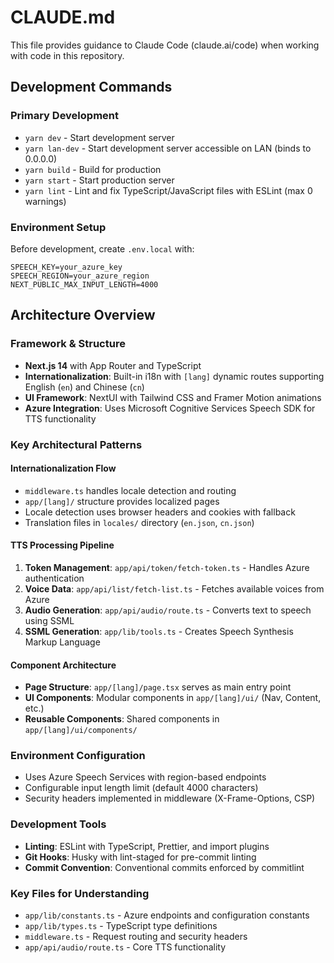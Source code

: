 # CLAUDE.md

This file provides guidance to Claude Code (claude.ai/code) when working with code in this repository.

## Development Commands

### Primary Development
- `yarn dev` - Start development server
- `yarn lan-dev` - Start development server accessible on LAN (binds to 0.0.0.0)
- `yarn build` - Build for production
- `yarn start` - Start production server
- `yarn lint` - Lint and fix TypeScript/JavaScript files with ESLint (max 0 warnings)

### Environment Setup
Before development, create `.env.local` with:
```
SPEECH_KEY=your_azure_key
SPEECH_REGION=your_azure_region
NEXT_PUBLIC_MAX_INPUT_LENGTH=4000
```

## Architecture Overview

### Framework & Structure
- **Next.js 14** with App Router and TypeScript
- **Internationalization**: Built-in i18n with `[lang]` dynamic routes supporting English (`en`) and Chinese (`cn`)
- **UI Framework**: NextUI with Tailwind CSS and Framer Motion animations
- **Azure Integration**: Uses Microsoft Cognitive Services Speech SDK for TTS functionality

### Key Architectural Patterns

#### Internationalization Flow
- `middleware.ts` handles locale detection and routing
- `app/[lang]/` structure provides localized pages
- Locale detection uses browser headers and cookies with fallback
- Translation files in `locales/` directory (`en.json`, `cn.json`)

#### TTS Processing Pipeline
1. **Token Management**: `app/api/token/fetch-token.ts` - Handles Azure authentication
2. **Voice Data**: `app/api/list/fetch-list.ts` - Fetches available voices from Azure
3. **Audio Generation**: `app/api/audio/route.ts` - Converts text to speech using SSML
4. **SSML Generation**: `app/lib/tools.ts` - Creates Speech Synthesis Markup Language

#### Component Architecture
- **Page Structure**: `app/[lang]/page.tsx` serves as main entry point
- **UI Components**: Modular components in `app/[lang]/ui/` (Nav, Content, etc.)
- **Reusable Components**: Shared components in `app/[lang]/ui/components/`

### Environment Configuration
- Uses Azure Speech Services with region-based endpoints
- Configurable input length limit (default 4000 characters)
- Security headers implemented in middleware (X-Frame-Options, CSP)

### Development Tools
- **Linting**: ESLint with TypeScript, Prettier, and import plugins
- **Git Hooks**: Husky with lint-staged for pre-commit linting
- **Commit Convention**: Conventional commits enforced by commitlint

### Key Files for Understanding
- `app/lib/constants.ts` - Azure endpoints and configuration constants
- `app/lib/types.ts` - TypeScript type definitions
- `middleware.ts` - Request routing and security headers
- `app/api/audio/route.ts` - Core TTS functionality
